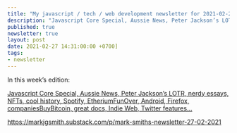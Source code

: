 ```yaml
---
title: "My javascript / tech / web development newsletter for 2021-02-27 is out! Javascript Core Special Edition! 💯"
description: "Javascript Core Special, Aussie News, Peter Jackson’s LOTR, nerdy essays, NFTs, cool history, Spotify, EtheriumFunOver, Android, Firefox, companiesBuyBitcoin, great docs, Indie Web, Twitter features..."
published: true
newsletter: true
layout: post
date: 2021-02-27 14:31:00:00 +0700]
tags:
- newsletter
---
```

In this week’s edition:

[Javascript Core Special, Aussie News, Peter Jackson’s LOTR, nerdy essays, NFTs, cool history, Spotify, EtheriumFunOver, Android, Firefox, companiesBuyBitcoin, great docs, Indie Web, Twitter features...](https://markjgsmith.substack.com/p/mark-smiths-newsletter-27-02-2021)

https://markjgsmith.substack.com/p/mark-smiths-newsletter-27-02-2021
